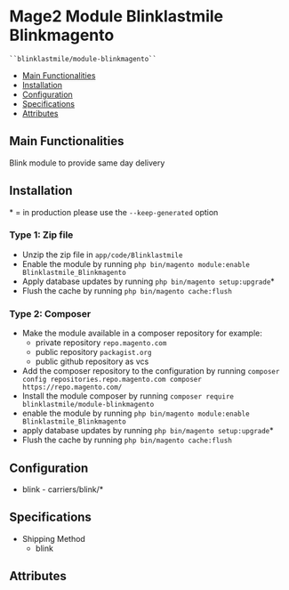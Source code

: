 # Mage2 Module Blinklastmile Blinkmagento

    ``blinklastmile/module-blinkmagento``

 - [Main Functionalities](#markdown-header-main-functionalities)
 - [Installation](#markdown-header-installation)
 - [Configuration](#markdown-header-configuration)
 - [Specifications](#markdown-header-specifications)
 - [Attributes](#markdown-header-attributes)


## Main Functionalities
Blink module to provide same day delivery

## Installation
\* = in production please use the `--keep-generated` option

### Type 1: Zip file

 - Unzip the zip file in `app/code/Blinklastmile`
 - Enable the module by running `php bin/magento module:enable Blinklastmile_Blinkmagento`
 - Apply database updates by running `php bin/magento setup:upgrade`\*
 - Flush the cache by running `php bin/magento cache:flush`

### Type 2: Composer

 - Make the module available in a composer repository for example:
    - private repository `repo.magento.com`
    - public repository `packagist.org`
    - public github repository as vcs
 - Add the composer repository to the configuration by running `composer config repositories.repo.magento.com composer https://repo.magento.com/`
 - Install the module composer by running `composer require blinklastmile/module-blinkmagento`
 - enable the module by running `php bin/magento module:enable Blinklastmile_Blinkmagento`
 - apply database updates by running `php bin/magento setup:upgrade`\*
 - Flush the cache by running `php bin/magento cache:flush`


## Configuration

 - blink - carriers/blink/*


## Specifications

 - Shipping Method
	- blink


## Attributes



